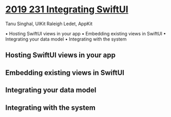# [2019 231 Integrating SwiftUI](https://developer.apple.com//videos/play/wwdc2019/231/)


Tanu Singhal, UIKit 
Raleigh Ledet, AppKit




• Hosting SwiftUI views in your app
• Embedding existing views in SwiftUI
• Integrating your data model
• Integrating with the system





## Hosting SwiftUI views in your app


## Embedding existing views in SwiftUI


## Integrating your data model



## Integrating with the system